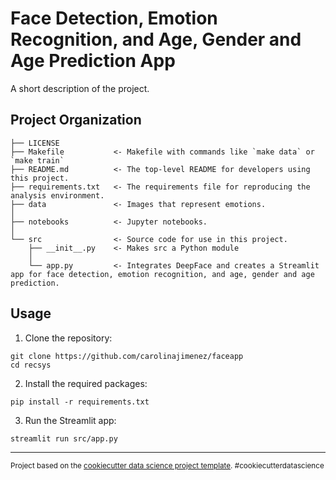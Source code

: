 Face Detection, Emotion Recognition, and Age, Gender and Age Prediction App
==============================

A short description of the project.

Project Organization
------------

    ├── LICENSE
    ├── Makefile           <- Makefile with commands like `make data` or `make train`
    ├── README.md          <- The top-level README for developers using this project.
    ├── requirements.txt   <- The requirements file for reproducing the analysis environment.
    ├── data               <- Images that represent emotions.
    │
    ├── notebooks          <- Jupyter notebooks.
    │
    └── src                <- Source code for use in this project.
        ├── __init__.py    <- Makes src a Python module
        │
        └── app.py         <- Integrates DeepFace and creates a Streamlit app for face detection, emotion recognition, and age, gender and age prediction.


Usage
------------

1. Clone the repository:
```
git clone https://github.com/carolinajimenez/faceapp
cd recsys
```

2. Install the required packages:
```
pip install -r requirements.txt
```

3. Run the Streamlit app:
```
streamlit run src/app.py
```

--------

<p><small>Project based on the <a target="_blank" href="https://drivendata.github.io/cookiecutter-data-science/">cookiecutter data science project template</a>. #cookiecutterdatascience</small></p>
